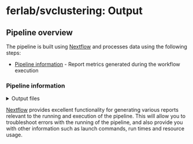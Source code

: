 # ferlab/svclustering: Output

## Pipeline overview

The pipeline is built using [Nextflow](https://www.nextflow.io/) and processes data using the following steps:

- [Pipeline information](#pipeline-information) - Report metrics generated during the workflow execution

### Pipeline information

<details markdown="1">
<summary>Output files</summary>

- `pipeline_info/`
  - Reports generated by Nextflow: `execution_report.html`, `execution_timeline.html`, `execution_trace.txt` and `pipeline_dag.dot`/`pipeline_dag.svg`.
  - Reports generated by the pipeline: `pipeline_report.html`, `pipeline_report.txt` and `software_versions.yml`. The `pipeline_report*` files will only be present if the `--email` / `--email_on_fail` parameter's are used when running the pipeline.
  - Reformatted samplesheet files used as input to the pipeline: `samplesheet.valid.csv`.
  - Parameters used by the pipeline run: `params.json`.
- `outdir/`
  - `preprocessing/`
    - ${sample}.cnv.mod.vcf : The original vcf with additional annotations
    - ${sample}.cnv.mod.(DEL/DUP).vcf : The modified version of each VCF, split by DUP and DEL.
    - ${sample}.cnv.mod.(DEL/DUP).bed
    - ploidy_table.tsv
  - `svclusteringdup/`
    - ALL.MAX_CLIQUE_RO80.DUP.vcf : The vcf with CNV DUP cluster for all samples
  - `svclusteringdel/`
    - ALL.MAX_CLIQUE_RO80.DEL.vcf : The vcf with CNV DEL cluster for all samples

</details>

[Nextflow](https://www.nextflow.io/docs/latest/tracing.html) provides excellent functionality for generating various reports relevant to the running and execution of the pipeline. This will allow you to troubleshoot errors with the running of the pipeline, and also provide you with other information such as launch commands, run times and resource usage.
